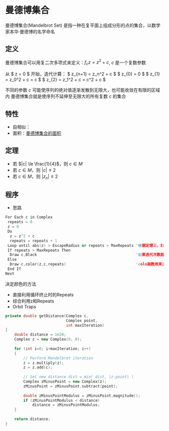 # 曼德博集合

曼德博集合(Mandelbrot Set) 是指一种在复平面上组成分形的点的集合，以数学家本华·曼德博的名字命名

## 定义

曼德博集合可以用复二次多项式来定义：$f_c{z} = z^2 + c$, $c$ 是一个复数参数

从 $ z = 0 $ 开始，迭代计算：
    $ z_{n+1} = z_n^2 + c $
    $ z_{0} = 0 $
    $ z_{1} = z_0^2 + c = c $
    $ z_{2} = z_1^2 + c = c^2 + c $

不同的参数 $c$ 可能使序列的绝对值逐渐发散到无限大，也可能收敛在有限的区域内
曼德博集合就是使序列不延伸至无限大的所有复数 $c$ 的集合

## 特性

- 自相似：[](https://www.mrob.com/pub/muency/pixelcounting.html)
- 面积：[曼德博集合的面积](https://mrob.com/pub/muency/areahistory.html)

## 定理

- 若 $|c| \le \frac{1}{4}$，则 $c \in M$
- 若 $c \in M$，则 $|c| \le 2$
- 若 $c \in M$，则 $|z_{n}| \le 2$

## 程序

- 思路

```cpp
For Each c in Complex
 repeats = 0
 z = 0
 Do
  z = z^2 + c
  repeats = repeats + 1
 Loop until abs(z) > EscapeRadius or repeats > MaxRepeats '根据定理三，EscapeRadius可设置为2。
 If repeats > MaxRepeats Then
  Draw c,Black                                            '如果迭代次数超过MaxRepeats，就将c认定为属于曼德博集合，并设置为黑色。
 Else
  Draw c,color(z,c,repeats)                               'colo函数用来决定颜色。
 End If
Next
```

决定颜色的方法

- 直接利用循环终止时的Repeats
- 综合利用z和Repeats
- Orbit Traps

```cpp
private double getDistance(Complex c,
                           Complex point,
                           int maxIteration)
{        
    double distance = 1e20;
    Complex z = new Complex(0, 0);
        
    for (int i=0; i<maxIteration; i++)
    {
        // Perform Mandelbrot iteration
        z = z.multiply(z);
        z = z.add(c);
               
        // Set new distance dist = min( dist, |z-point| )
        Complex zMinusPoint = new Complex(z);
        zMinusPoint = zMinusPoint.subtract(point);
            
        double zMinusPointModulus = zMinusPoint.magnitude();
        if (zMinusPointModulus < distance)
            distance = zMinusPointModulus;
    }
        
    return distance;
}
```

